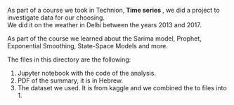 As part of a course we took in Technion,<b> Time series </b>, we did a project to investigate data for our choosing. <br>
We did it on the weather in Delhi between the years 2013 and 2017.

As part of the course we learned about the Sarima model, Prophet, Exponential Smoothing,  State-Space Models and more.

The files in this directory are the following: </br>
<ol>
<li> Jupyter notebook with the code of the analysis.</li>
<li> PDF of the summary, it is in Hebrew. </li>
<li> The dataset we used. It is from kaggle and we combined the to files into 1. </li>
</ol>

